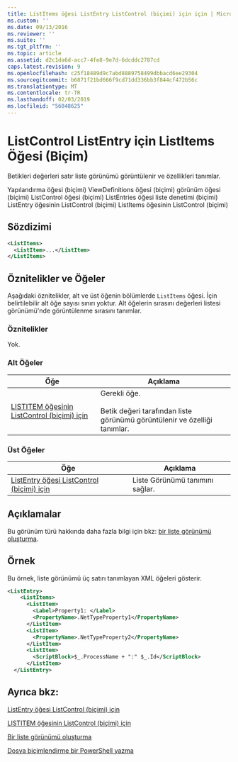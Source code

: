 ```yaml
---
title: ListItems öğesi ListEntry ListControl (biçimi) için için | Microsoft Docs
ms.custom: ''
ms.date: 09/13/2016
ms.reviewer: ''
ms.suite: ''
ms.tgt_pltfrm: ''
ms.topic: article
ms.assetid: d2c1da6d-acc7-4fe8-9e7d-6dcddc2787cd
caps.latest.revision: 9
ms.openlocfilehash: c25f18489d9c7abd8889758499dbbacd6ee29304
ms.sourcegitcommit: b6871f21bd666f9cd71dd336bb3f844cf472b56c
ms.translationtype: MT
ms.contentlocale: tr-TR
ms.lasthandoff: 02/03/2019
ms.locfileid: "56848625"
---
```

# <a name="listitems-element-for-listentry-for-listcontrol-format"></a>ListControl ListEntry için ListItems Öğesi (Biçim)

Betikleri değerleri satır liste görünümü görüntülenir ve özellikleri tanımlar.

Yapılandırma öğesi (biçimi) ViewDefinitions öğesi (biçimi) görünüm öğesi (biçimi) ListControl öğesi (biçimi) ListEntries öğesi liste denetimi (biçimi) ListEntry öğesinin ListControl (biçimi) ListItems öğesinin ListControl (biçimi)

## <a name="syntax"></a>Sözdizimi

```xml
<ListItems>
  <ListItem>...</ListItem>
</ListItems>
```

## <a name="attributes-and-elements"></a>Öznitelikler ve Öğeler

Aşağıdaki öznitelikler, alt ve üst öğenin bölümlerde `ListItems` öğesi. İçin belirtilebilir alt öğe sayısı sınırı yoktur. Alt öğelerin sırasını değerleri listesi görünümü'nde görüntülenme sırasını tanımlar.

### <a name="attributes"></a>Öznitelikler

Yok.

### <a name="child-elements"></a>Alt Öğeler

|Öğe|Açıklama|
|-------------|-----------------|
|[LISTITEM öğesinin ListControl (biçimi) için](./listitem-element-for-listitems-for-listcontrol-format.md)|Gerekli öğe.<br /><br /> Betik değeri tarafından liste görünümü görüntülenir ve özelliği tanımlar.|

### <a name="parent-elements"></a>Üst Öğeler

|Öğe|Açıklama|
|-------------|-----------------|
|[ListEntry öğesi ListControl (biçimi) için](./listentry-element-for-listcontrol-format.md)|Liste Görünümü tanımını sağlar.|

## <a name="remarks"></a>Açıklamalar

Bu görünüm türü hakkında daha fazla bilgi için bkz: [bir liste görünümü oluşturma](./creating-a-list-view.md).

## <a name="example"></a>Örnek

Bu örnek, liste görünümü üç satırı tanımlayan XML öğeleri gösterir.

```xml
<ListEntry>
    <ListItems>
      <ListItem>
        <Label>Property1: </Label>
        <PropertyName>.NetTypeProperty1</PropertyName>
      </ListItem>
      <ListItem>
        <PropertyName>.NetTypeProperty2</PropertyName>
      </ListItem>
      <ListItem>
        <ScriptBlock>$_.ProcessName + ":" $_.Id</ScriptBlock>
      </ListItem>
  </ListEntry>
```

## <a name="see-also"></a>Ayrıca bkz:

[ListEntry öğesi ListControl (biçimi) için](./listentry-element-for-listcontrol-format.md)

[LISTITEM öğesinin ListControl (biçimi) için](./listitem-element-for-listitems-for-listcontrol-format.md)

[Bir liste görünümü oluşturma](./creating-a-list-view.md)

[Dosya biçimlendirme bir PowerShell yazma](./writing-a-powershell-formatting-file.md)
